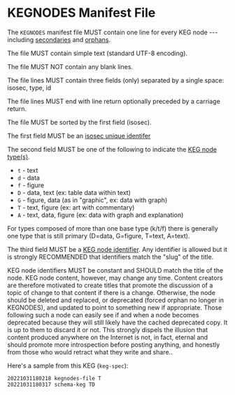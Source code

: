 # KEGNODES Manifest File

The `KEGNODES` manifest file MUST contain one line for every KEG node
--- including [secondaries](/secondary-nodes) and
[orphans](/orphan-nodes).

The file MUST contain simple text (standard UTF-8 encoding).

The file MUST NOT contain any blank lines.

The file lines MUST contain three fields (only) separated by a single
space: isosec, type, id

The file lines MUST end with line return optionally preceded by a
carriage return.

The file MUST be sorted by the first field (isosec).

The first field MUST be an [isosec unique identifer](/isosec)

The second field MUST be one of the following to indicate the [KEG node
type(s)](/schema-node).


* `t` - text
* `d` - data
* `f` - figure
* `D` - data, text (ex: table data within text)
* `G` - figure, data (as in "graphic", ex: data with graph)
* `T` - text, figure (ex: art with commentary)
* `A` - text, data, figure  (ex: data with graph and explanation)

For types composed of more than one base type
(k/t/f) there is generally one type that is still primary (D=data,
G=figure, T=text, A=text).

The third field MUST be a [KEG node identifier](/schema-node). Any
identifier is allowed but it is strongly RECOMMENDED that identifiers
match the "slug" of the title.

KEG node identifiers MUST be constant and SHOULD match the title of the
node. KEG node content, however, may change any time. Content creators
are therefore motivated to create titles that promote the discussion of
a topic of change to that content if there is a change. Otherwise, the
node should be deleted and replaced, or deprecated (forced orphan no
longer in KEGNODES), and updated to point to something new if
appropriate. Those following such a node can easily see if and when a
node becomes deprecated because they will still likely have the cached
deprecated copy. It is up to them to discard it or not. This strongly
dispels the illusion that content produced anywhere on the Internet is
not, in fact, eternal and should promote more introspection before
posting anything, and honestly from those who would retract what they
write and share..

Here's a sample from this KEG (`keg-spec`):

```kegnodes
20221031180218 kegnodes-file T
20221031180317 schema-keg TD
```
